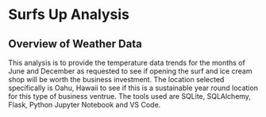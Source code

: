 # Surfs Up Analysis

## Overview of Weather Data
This analysis is to provide the temperature data trends for the months of June and December as requested to see if opening the surf and ice cream shop will be worth the business investment. The location selected specifically is Oahu, Hawaii to see if this is a sustainable year round location for this type of business ventrue. The tools used are SQLite, SQLAlchemy, Flask, Python Jupyter Notebook and VS Code. 
